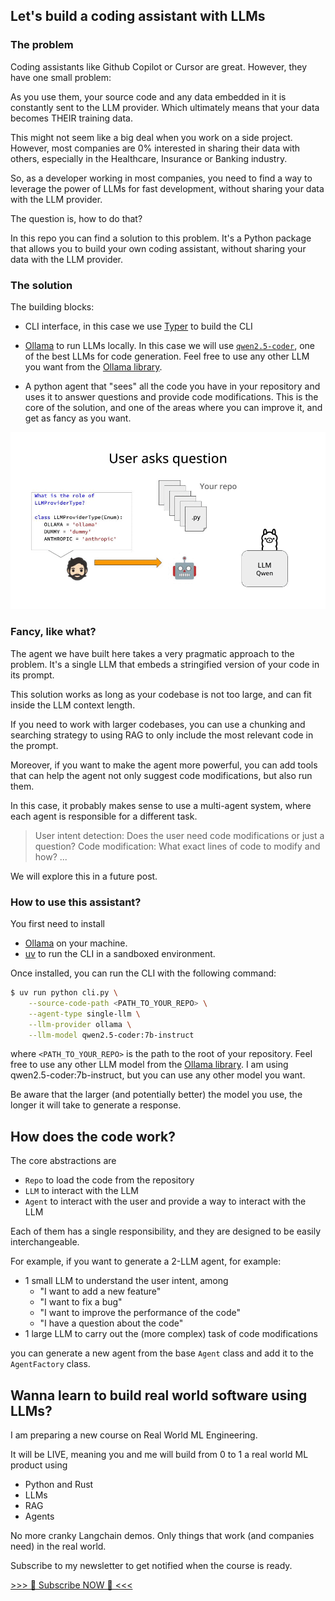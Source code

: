 ## Let's build a coding assistant with LLMs

### The problem
Coding assistants like Github Copilot or Cursor are great. However, they have one small problem:

As you use them, your source code and any data embedded in it is constantly sent to the LLM provider. Which ultimately means that your data becomes THEIR training data.

This might not seem like a big deal when you work on a side project. However, most companies are 0% interested in sharing their data with others, especially in the Healthcare, Insurance or Banking industry.

So, as a developer working in most companies, you need to find a way to leverage the power of LLMs for fast development, without sharing your data with the LLM provider.

The question is, how to do that?

In this repo you can find a solution to this problem. It's a Python package that allows you to build your own coding assistant, without sharing your data with the LLM provider.

### The solution

The building blocks:

- CLI interface, in this case we use [Typer](https://typer.tiangolo.com/) to build the CLI
- [Ollama](https://ollama.com/) to run LLMs locally. In this case we will use [`qwen2.5-coder`](https://ollama.com/library/qwen2.5-coder), one of the best LLMs for code generation. Feel free to use any other LLM you want from the [Ollama library](https://ollama.com/library).

- A python agent that "sees" all the code you have in your repository and uses it to answer questions and provide code modifications. This is the core of the solution, and one of the areas where you can improve it, and get as fancy as you want.

![](./media/diagram.gif)

### Fancy, like what?

The agent we have built here takes a very pragmatic approach to the problem. It's a single LLM that embeds a stringified version of your code in its prompt.

This solution works as long as your codebase is not too large, and can fit inside the LLM context length.

If you need to work with larger codebases, you can use a chunking and searching strategy to using RAG to only include the most relevant code in the prompt.

Moreover, if you want to make the agent more powerful, you can add tools that can help the agent not only suggest code modifications, but also run them.

In this case, it probably makes sense to use a multi-agent system, where each agent is responsible for a different task.

> User intent detection: Does the user need code modifications or just a question?
> Code modification: What exact lines of code to modify and how?
> ...

We will explore this in a future post.

### How to use this assistant?

You first need to install
- [Ollama](https://ollama.com/download) on your machine.
- [uv](https://docs.astral.sh/uv/) to run the CLI in a sandboxed environment.

Once installed, you can run the CLI with the following command:
```bash
$ uv run python cli.py \
    --source-code-path <PATH_TO_YOUR_REPO> \
    --agent-type single-llm \
    --llm-provider ollama \
    --llm-model qwen2.5-coder:7b-instruct
```
where `<PATH_TO_YOUR_REPO>` is the path to the root of your repository.
Feel free to use any other LLM model from the [Ollama library](https://ollama.com/library). I am using qwen2.5-coder:7b-instruct, but you can use any other model you want.

Be aware that the larger (and potentially better) the model you use, the longer it will take to generate a response.

## How does the code work?

The core abstractions are

- `Repo` to load the code from the repository
- `LLM` to interact with the LLM
- `Agent` to interact with the user and provide a way to interact with the LLM

Each of them has a single responsibility, and they are designed to be easily interchangeable.

For example, if you want to generate a 2-LLM agent, for example:
- 1 small LLM to understand the user intent, among
    - "I want to add a new feature"
    - "I want to fix a bug"
    - "I want to improve the performance of the code"
    - "I have a question about the code"
- 1 large LLM to carry out the (more complex) task of code modifications

you can generate a new agent from the base `Agent` class and add it to the `AgentFactory` class.


## Wanna learn to build real world software using LLMs?

I am preparing a new course on Real World ML Engineering.

It will be LIVE, meaning you and me will build from 0 to 1 a real world ML product using

- Python and Rust
- LLMs
- RAG
- Agents

No more cranky Langchain demos.
Only things that work (and companies need) in the real world.

Subscribe to my newsletter to get notified when the course is ready.

[>>> 🔔 Subscribe NOW 🔔 <<<](https://paulabartabajo.substack.com/)